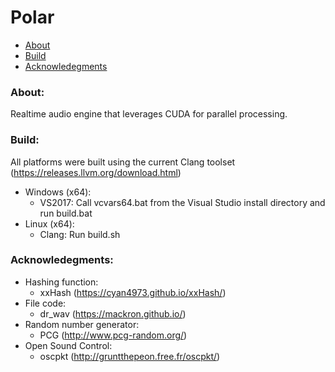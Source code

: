 # Polar

- [About](#about)
- [Build](#build)
- [Acknowledegments](#acknowledgements)

### About: <a name="about"></a>

Realtime audio engine that leverages CUDA for parallel processing.

### Build: <a name="build"></a>

All platforms were built using the current Clang toolset (https://releases.llvm.org/download.html)

- Windows (x64):
    - VS2017: Call vcvars64.bat from the Visual Studio install directory and run build.bat
- Linux (x64):
    - Clang: Run build.sh

### Acknowledegments: <a name="acknowledgements"></a>

- Hashing function:
    - xxHash (https://cyan4973.github.io/xxHash/)
- File code:
    - dr_wav (https://mackron.github.io/)
- Random number generator:
    - PCG (http://www.pcg-random.org/)
- Open Sound Control:
    - oscpkt (http://gruntthepeon.free.fr/oscpkt/)
